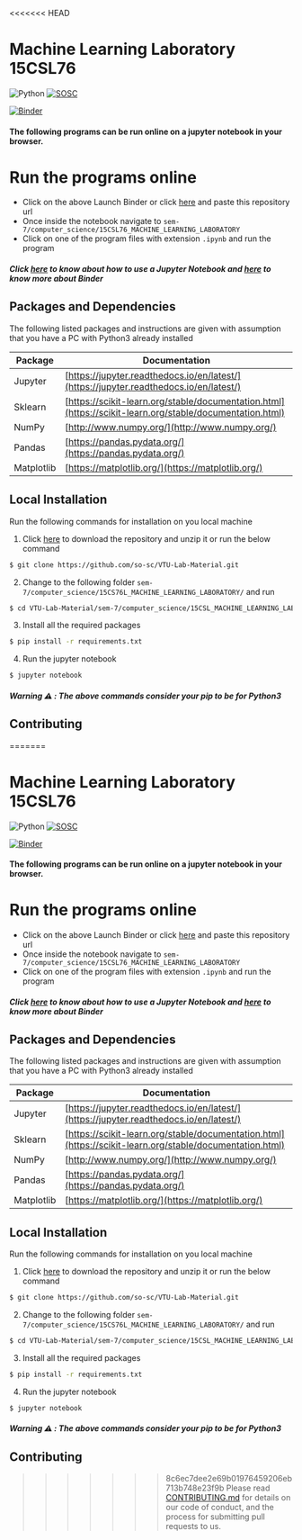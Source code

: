 <<<<<<< HEAD
# Machine Learning Laboratory 15CSL76
![Python](https://img.shields.io/pypi/pyversions/Django.svg?logo=python&logoColor=white&style=for-the-badge) [![SOSC](https://is.gd/visit_sosc_badge)](https://sosc.org.in)

[![Binder](https://img.shields.io/badge/Launch-Binder-blue.svg?logo=jupyter&logoColor=white&style=for-the-badge)](https://mybinder.org/v2/gh/so-sc/VTU-Lab-Material/master)

#### The following programs can be run online on a jupyter notebook in your browser.

# Run the programs online
  - Click on the above Launch Binder or click [here](https://github.com/joemccann/dillinger/blob/master/KUBERNETES.md) and paste this repository url
  - Once inside the notebook navigate to `sem-7/computer_science/15CSL76_MACHINE_LEARNING_LABORATORY`
  - Click on one of the program files with extension `.ipynb` and run the program 
 
##### Click [here](https://www.cheatography.com/weidadeyue/cheat-sheets/jupyter-notebook/#downloads) to know about how to use a Jupyter Notebook and  [here](https://mybinder.readthedocs.io/en/latest/faq.html) to know more about Binder

## Packages and Dependencies
The following listed packages and instructions are given with assumption that you have a PC with Python3 already installed

| Package | Documentation |
| ------ | ------ |
| Jupyter | [https://jupyter.readthedocs.io/en/latest/](https://jupyter.readthedocs.io/en/latest/) |
| Sklearn | [https://scikit-learn.org/stable/documentation.html](https://scikit-learn.org/stable/documentation.html) |
| NumPy | [http://www.numpy.org/](http://www.numpy.org/) |
| Pandas | [https://pandas.pydata.org/](https://pandas.pydata.org/) |
| Matplotlib | [https://matplotlib.org/](https://matplotlib.org/) |

## Local Installation
Run the following commands for installation on you local machine 
1. Click [here](https://github.com/so-sc/VTU-Lab-Material/archive/master.zip) to download the repository and unzip it or run the below command
```sh
$ git clone https://github.com/so-sc/VTU-Lab-Material.git
```
2. Change to the following folder ``` sem-7/computer_science/15CS76L_MACHINE_LEARNING_LABORATORY/ ``` and run 
```sh
$ cd VTU-Lab-Material/sem-7/computer_science/15CSL_MACHINE_LEARNING_LABORATORY/
```
3. Install all the required packages
```sh
$ pip install -r requirements.txt
```
4. Run the jupyter notebook
```sh
$ jupyter notebook
```
##### Warning :warning: : The above commands consider your pip to be for Python3

## Contributing
=======
# Machine Learning Laboratory 15CSL76
![Python](https://img.shields.io/pypi/pyversions/Django.svg?logo=python&logoColor=white&style=for-the-badge) [![SOSC](https://is.gd/visit_sosc_badge)](https://sosc.org.in)

[![Binder](https://img.shields.io/badge/Launch-Binder-blue.svg?logo=jupyter&logoColor=white&style=for-the-badge)](https://mybinder.org/v2/gh/so-sc/VTU-Lab-Material/master)

#### The following programs can be run online on a jupyter notebook in your browser.

# Run the programs online
  - Click on the above Launch Binder or click [here](https://github.com/joemccann/dillinger/blob/master/KUBERNETES.md) and paste this repository url
  - Once inside the notebook navigate to `sem-7/computer_science/15CSL76_MACHINE_LEARNING_LABORATORY`
  - Click on one of the program files with extension `.ipynb` and run the program 
 
##### Click [here](https://www.cheatography.com/weidadeyue/cheat-sheets/jupyter-notebook/#downloads) to know about how to use a Jupyter Notebook and  [here](https://mybinder.readthedocs.io/en/latest/faq.html) to know more about Binder

## Packages and Dependencies
The following listed packages and instructions are given with assumption that you have a PC with Python3 already installed

| Package | Documentation |
| ------ | ------ |
| Jupyter | [https://jupyter.readthedocs.io/en/latest/](https://jupyter.readthedocs.io/en/latest/) |
| Sklearn | [https://scikit-learn.org/stable/documentation.html](https://scikit-learn.org/stable/documentation.html) |
| NumPy | [http://www.numpy.org/](http://www.numpy.org/) |
| Pandas | [https://pandas.pydata.org/](https://pandas.pydata.org/) |
| Matplotlib | [https://matplotlib.org/](https://matplotlib.org/) |

## Local Installation
Run the following commands for installation on you local machine 
1. Click [here](https://github.com/so-sc/VTU-Lab-Material/archive/master.zip) to download the repository and unzip it or run the below command
```sh
$ git clone https://github.com/so-sc/VTU-Lab-Material.git
```
2. Change to the following folder ``` sem-7/computer_science/15CS76L_MACHINE_LEARNING_LABORATORY/ ``` and run 
```sh
$ cd VTU-Lab-Material/sem-7/computer_science/15CSL_MACHINE_LEARNING_LABORATORY/
```
3. Install all the required packages
```sh
$ pip install -r requirements.txt
```
4. Run the jupyter notebook
```sh
$ jupyter notebook
```
##### Warning :warning: : The above commands consider your pip to be for Python3

## Contributing
>>>>>>> 8c6ec7dee2e69b01976459206eb713b748e23f9b
Please read [CONTRIBUTING.md](https://github.com/so-sc/VTU-Lab-Material/blob/master/CONTRIBUTING.md) for details on our code of conduct, and the process for submitting pull requests to us.